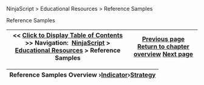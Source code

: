 ﻿
NinjaScript \> Educational Resources \> Reference Samples

Reference Samples

| \<\< [Click to Display Table of Contents](reference_samples.md) \>\> **Navigation:**     [NinjaScript](ninjascript.md) \> [Educational Resources](educational_resources.md) \> Reference Samples | [Previous page](working_with_price_series.md) [Return to chapter overview](educational_resources.md) [Next page](indicator2.md) |
| --- | --- |

| Reference Samples Overview ›[Indicator](indicator2.md)›[Strategy](strategy2.md) |
| --- |
